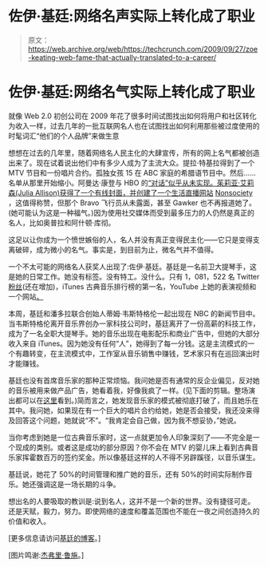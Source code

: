 # 佐伊·基廷:网络名声实际上转化成了职业

> 原文：<https://web.archive.org/web/https://techcrunch.com/2009/09/27/zoe-keating-web-fame-that-actually-translated-to-a-career/>

# 佐伊·基廷:网络名气实际上转化成了职业

就像 Web 2.0 初创公司在 2009 年花了很多时间试图找出如何将用户和社区转化为收入一样，过去几年的一批互联网名人也在试图找出如何利用那些被过度使用的时髦词汇“他们的个人品牌”来做生意

想想在过去的几年里，随着网络名人民主化的大肆宣传，所有的网上名气都被创造出来了。现在试着说出他们中有多少人成为了主流大众。提拉·特基拉得到了一个 MTV 节目和一份唱片合约。孤独女孩 15 在 ABC 家庭的希腊语节目中。然后……名单从那里开始缩小。阿曼达·康登与 HBO 的[“对话”似乎从未实现。茱莉亚·艾莉森(Julia Allison)获得了一个有线封面，并创建了一个生活直播网站](https://web.archive.org/web/20230405043137/http://www.broadcastingcable.com/article/110653-Whatever_Happened_to_Amanda_Congdon_s_HBO_Deal_.php) [Nonsociety](https://web.archive.org/web/20230405043137/http://www.nonsociety.com/) ，这值得称赞，但那个 Bravo 飞行员从未露面，甚至 Gawker 也不再报道她了。(她可能认为这是一种福气。)因为使用社交媒体而受到最多压力的人仍然是真正的名人，比如奥普拉和阿什顿·库彻。

这足以让你成为一个愤世嫉俗的人，名人并没有真正变得民主化——它只是变得支离破碎，成为微小的名气。事实是，到目前为止，微名气并不值得。

一个不太可能的网络名人获奖人出现了:佐伊·基廷。基廷是一名前卫大提琴手，这是她的日常工作。她没有标签。没有特工。没什么。只有 1，081，522 名 Twitter [粉丝](https://web.archive.org/web/20230405043137/http://twitter.com/zoecello)(还在增加)，iTunes 古典音乐排行榜的第一名，YouTube 上她的表演视频和一个网站[。](https://web.archive.org/web/20230405043137/http://www.zoekeating.com/)

本周，基廷和潘多拉联合创始人蒂姆·韦斯特格伦一起出现在 NBC 的新闻节目中。当韦斯特格伦离开音乐界创办一家科技公司时，基廷离开了一份高薪的科技工作，成为了一名全职大提琴手。她的音乐出现在电影配乐和商业广告中，但她的大部分收入来自 iTunes。因为她没有任何“人”，她得到了每一分钱。这是主流模式的一个有趣转变，在主流模式中，工作室从音乐销售中赚钱，艺术家只有在巡回演出时才能赚钱。

基廷也没有首席音乐家的那种正常烦恼。我问她是否有通常的反企业偏见，反对她的音乐被用来做产品广告，她看着我，好像我疯了一样。(见下面的剪辑。整场演出都可以在[这里](https://web.archive.org/web/20230405043137/http://www.pressheretv.com/)看到。)简而言之，她发现音乐家的模式被彻底打破了，而且她乐在其中。我问她，如果现在有一个巨大的唱片合约给她，她是否会接受，我还没来得及回答这个问题，她就说“不”。“我肯定会自己做，因为我不想妥协，”她说。

当你考虑到她是一位古典音乐家时，这一点就更加令人印象深刻了——不完全是一个现成的类别。或者这是成功的部分原因？你不会在 MTV 的婴儿床上看到古典音乐家挥霍数百万的签约奖金。所以像基廷这样的人不得不另辟蹊径，以音乐谋生。

基廷说，她花了 50%的时间管理和推广她的音乐，还有 50%的时间实际制作音乐。她还强调这是一场长期的斗争。

想出名的人要吸取的教训是:说到名人，这并不是一个新的世界。没有捷径可走。还是天赋，毅力，努力。即使网络的速度和覆盖范围也不能在一夜之间创造持久的价值和收入。

[更多信息请访问[基廷的博客](https://web.archive.org/web/20230405043137/http://www.zoekeating.com/blog/)。]

[图片鸣谢:[杰弗里·鲁施](https://web.archive.org/web/20230405043137/http://www.sfemf.org/PressMaterials2007.html)。]